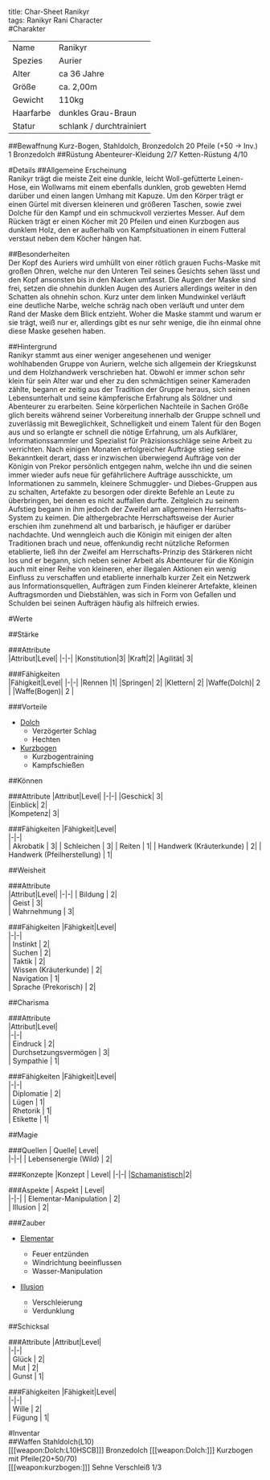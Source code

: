 title: Char-Sheet Ranikyr  
tags: Ranikyr Rani Character  
#Charakter||||-|-||Name|Ranikyr||Spezies|Aurier||Alter|ca 36 Jahre||Größe|ca. 2,00m||Gewicht|110kg||Haarfarbe|dunkles Grau-Braun||Statur|schlank / durchtrainiert|##BewaffnungKurz-Bogen, Stahldolch, Bronzedolch 20 Pfeile (+50 -> Inv.) 1 Bronzedolch##RüstungAbenteurer-Kleidung 2/7Ketten-Rüstung 4/10#Details##Allgemeine Erscheinung  Ranikyr trägt die meiste Zeit eine dunkle, leicht Woll-gefütterte Leinen-Hose, ein Wollwams mit einem ebenfalls dunklen, grob gewebten Hemd darüber und einen langen Umhang mit Kapuze. Um den Körper trägt er einen Gürtel mit diversen kleineren und größeren Taschen, sowie zwei Dolche für den Kampf und ein schmuckvoll verziertes Messer. Auf dem Rücken trägt er einen Köcher mit 20 Pfeilen und einen Kurzbogen aus dunklem Holz, den er außerhalb von Kampfsituationen in einem Futteral verstaut neben dem Köcher hängen hat.##Besonderheiten  Der Kopf des Auriers wird umhüllt von einer rötlich grauen Fuchs-Maske mit großen Ohren, welche nur den Unteren Teil seines Gesichts sehen lässt und den Kopf ansonsten bis in den Nacken umfasst. Die Augen der Maske sind frei, setzen die ohnehin dunklen Augen des Auriers allerdings weiter in den Schatten als ohnehin schon. Kurz unter dem linken Mundwinkel verläuft eine deutliche Narbe, welche schräg nach oben verläuft und unter dem Rand der Maske dem Blick entzieht. Woher die Maske stammt und warum er sie trägt, weiß nur er, allerdings gibt es nur sehr wenige, die ihn einmal ohne diese Maske gesehen haben.##Hintergrund  Ranikyr stammt aus einer weniger angesehenen und weniger wohlhabenden Gruppe von Auriern, welche sich allgemein der Kriegskunst und dem Holzhandwerk verschrieben hat. Obwohl er immer schon sehr klein für sein Alter war und eher zu den schmächtigen seiner Kameraden zählte, begann er zeitig aus der Tradition der Gruppe heraus, sich seinen Lebensunterhalt und seine kämpferische Erfahrung als Söldner und Abenteurer zu erarbeiten. Seine körperlichen Nachteile in Sachen Größe glich bereits während seiner Vorbereitung innerhalb der Gruppe schnell und zuverlässig mit Beweglichkeit, Schnelligkeit und einem Talent für den Bogen aus und so erlangte er schnell die nötige Erfahrung, um als Aufklärer, Informationssammler und Spezialist für Präzisionsschläge seine Arbeit zu verrichten. Nach einigen Monaten erfolgreicher Aufträge stieg seine Bekanntkeit derart, dass er inzwischen überwiegend Aufträge von der Königin von Prekor persönlich entgegen nahm, welche ihn und die seinen immer wieder aufs neue für gefährlichere Aufträge ausschickte, um Informationen zu sammeln, kleinere Schmuggler- und Diebes-Gruppen aus zu schalten, Artefakte zu besorgen oder direkte Befehle an Leute zu überbringen, bei denen es nicht auffallen durfte. Zeitgleich zu seinem Aufstieg begann in ihm jedoch der Zweifel am allgemeinen Herrschafts-System zu keimen. Die althergebrachte Herrschaftsweise der Aurier erschien ihm zunehmend alt und barbarisch, je häufiger er darüber nachdachte. Und wenngleich auch die Königin mit einigen der alten Traditionen brach und neue, offenkundig recht nützliche Reformen etablierte, ließ ihn der Zweifel am Herrschafts-Prinzip des Stärkeren nicht los und er begann, sich neben seiner Arbeit als Abenteurer für die Königin auch mit einer Reihe von kleineren, eher illegalen Aktionen ein wenig Einfluss zu verschaffen und etablierte innerhalb kurzer Zeit ein Netzwerk aus Informationsquellen, Aufträgen zum Finden kleinerer Artefakte, kleinen Auftragsmorden und Diebstählen, was sich in Form von Gefallen und Schulden bei seinen Aufträgen häufig als hilfreich erwies. #Werte##Stärke  ###Attribute  |Attribut|Level||-|-||Konstitution|3||Kraft|2||Agilität| 3|###Fähigkeiten  |Fähigkeit|Level||-|-||Rennen |1||Springen| 2||Klettern| 2||Waffe(Dolch)| 2 ||Waffe(Bogen)| 2  |        ###Vorteile  * [Dolch](schools#dolch)     * Verzögerter Schlag    * Hechten* [Kurzbogen](bows#kurzbogen)    * Kurzbogentraining      * Kampfschießen  ##Können###Attribute|Attribut|Level||-|-||Geschick| 3|  |Einblick| 2|  |Kompetenz| 3|  ###Fähigkeiten|Fähigkeit|Level|  |-|-|  |  Akrobatik |  3||  Schleichen |  3||  Reiten |  1||  Handwerk (Kräuterkunde) |  2||  Handwerk (Pfeilherstellung) |  1|  ##Weisheit###Attribute  |Attribut|Level||-|-||   Bildung |  2|  |   Geist |  3|  |  Wahrnehmung |  3|  ###Fähigkeiten|Fähigkeit|Level|  |-|-|  |  Instinkt |  2|  |  Suchen |  2|  |  Taktik |  2|  |  Wissen (Kräuterkunde) |  2|  |  Navigation |  1|  |  Sprache (Prekorisch) |  2|  ##Charisma###Attribute  |Attribut|Level|  |-|-|  |  Eindruck |  2|  |  Durchsetzungsvermögen |  3|  |  Sympathie |  1|  ###Fähigkeiten|Fähigkeit|Level|  |-|-|  |  Diplomatie |  2|  |  Lügen |  1|  |  Rhetorik |  1|  |  Etikette |  1|  ##Magie###Quellen| Quelle|  Level|    |-|-||  Lebensenergie (Wild) |  2|  ###Konzepte|Konzept | Level||-|-||[Schamanistisch](shamanism)|2|###Aspekte| Aspekt |  Level|    |-|-||   Elementar-Manipulation |  2|  |   Illusion |  2|  ###Zauber* [Elementar](shamanism#elementar)    * Feuer entzünden    * Windrichtung beeinflussen    * Wasser-Manipulation* [Illusion](shamanism#illusion)    * Verschleierung    * Verdunklung##Schicksal###Attribute|Attribut|Level|  |-|-|  |  Glück |  2|  |  Mut |  2|  |  Gunst |  1|  ###Fähigkeiten|Fähigkeit|Level|  |-|-|  |  Wille |  2|  |  Fügung |  1|  #Inventar  ##WaffenStahldolch(L10)  [[[weapon:Dolch:L10HSCB]]]Bronzedolch[[[weapon:Dolch:]]]Kurzbogen mit Pfeile(20+50/70)  [[[weapon:kurzbogen:]]]Sehne Verschleiß 1/3  